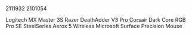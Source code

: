 2111932
2101054

Logitech MX Master 3S
Razer DeathAdder V3 Pro
Corsair Dark Core RGB Pro SE
SteelSeries Aerox 5 Wireless
Microsoft Surface Precision Mouse